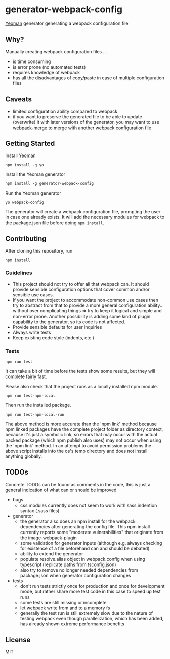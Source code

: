 # generator-webpack-config

[Yeoman](http://yeoman.io/) generator generating a webpack configuration file

## Why?

Manually creating webpack configuration files ...

* is time consuming
* is error prone (no automated tests)
* requires knowledge of webpack
* has all the disadvantages of copy/paste in case of multiple configuration files

## Caveats

* limited configuration ability compared to webpack
* if you want to preserve the generated file to be able to update (overwrite) it with later versions of the generator, you may want to use [webpack-merge](https://www.npmjs.com/package/webpack-merge) to merge with another webpack configuration file

## Getting Started

Install [Yeoman](http://yeoman.io/)

```
npm install -g yo
```

Install the Yeoman generator

```
npm install -g generator-webpack-config
```

Run the Yeoman generator

```
yo webpack-config
```

The generator will create a webpack configuration file, prompting the user in case one already exists. It will add the necessary modules for webpack to the package.json file before doing `npm install`.

## Contributing

After cloning this repository, run

```
npm install
```

### Guidelines

* This project should not try to offer all that webpack can. It should provide sensible configuration options that cover common and/or sensible use cases.
* If you want the project to accommodate non-common use cases then try to abstract from that to provide a more general configuration ability.. without over complicating things => try to keep it logical and simple and non-error prone. Another possibility is adding some kind of plugin capability to the generator, so its code is not affected.
* Provide sensible defaults for user inquiries
* Always write tests
* Keep existing code style (indents, etc.)

### Tests

```
npm run test
```

It can take a bit of time before the tests show some results, but they will complete fairly fast.

Please also check that the project runs as a locally installed npm module.

```
npm run test-npm-local
```

Then run the installed package.

```
npm run test-npm-local-run
```

The above method is more accurate than the 'npm link' method because npm linked packages have the complete project folder as directory context, because it's just a symbolic link, so errors that may occur with the actual packed package (which npm publish also uses) may not occur when using the 'npm link' method.
In an attempt to avoid permission problems the above script installs into the os's temp directory and does not install anything globally.

## TODOs

Concrete TODOs can be found as comments in the code, this is just a general indication of what can or should be improved

* bugs
    * css modules currently does not seem to work with sass indention syntax (.sass files)
* generator
    * the generator also does an npm install for the webpack dependencies after generating the config file. This npm install currently reports some "moderate vulnerabilities" that originate from the image-webpack-plugin
    * some validation for generator inputs (although e.g. always checking for existence of a file beforehand can and should be debated)
    * ability to extend the generator
    * populate resolve.alias object in webpack.config when using typescript (replicate paths from tsconfig.json)
    * also try to remove no longer needed dependencies from package.json when generator configuration changes
* tests
    * don't run tests strictly once for production and once for development mode, but rather share more test code in this case to speed up test runs
    * some tests are still missing or incomplete
    * let webpack write from and to a memory fs
    * generally the test run is still extremely slow due to the nature of testing webpack even though parallelization, which has been added, has already shown extreme performance benefits

## License

MIT